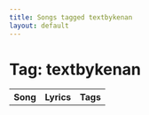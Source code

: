 ```yaml
---
title: Songs tagged textbykenan
layout: default
---
```

# Tag: textbykenan
<table><tr><th>Song</th><th>Lyrics</th><th>Tags</th></tr>
